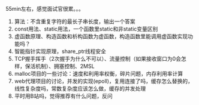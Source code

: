 55min左右，感觉面试官很累。。。

1. 算法：不含重复字符的最长子串长度，输出一个答案
2. const用法、static用法，一个函数里static和非static变量区别
3. 虚函数原理、构造函数和析构函数为虚函数，构造函数里能调用虚函数实现功能吗？
4. 智能指针实现原理，share_ptr线程安全
5. TCP握手挥手（2次握手为什么不可以）、流量控制（如果接收窗口为0会怎样，保活机制）、拥塞控制、2MSL
6. malloc项目的一些讨论：速度和利用率权衡，碎片问题，内存利用率计算
7. web代理项目的讨论，并发的实现(epoll)，复用连接了吗，缓存怎么替换的，线性复杂度吗，常数复杂度应该怎么做，缓存的并发处理
8. 平时用B站吗，觉得推荐有什么问题，反问

